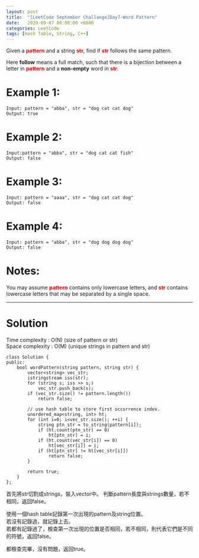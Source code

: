 ```yaml
---
layout: post
title:  "[LeetCode September Challange]Day7-Word Pattern"
date:   2020-09-07 00:00:00 +0800
categories: LeetCode
tags: [Hash Table, String, C++]
---
```

Given a **<font color="red">pattern</font>** and a string **<font color="red">str</font>**, find if **<font color="red">str</font>** follows the same pattern.

Here **follow** means a full match, such that there is a bijection between a letter in **<font color="red">pattern</font>** and a **non-empty** word in **<font color="red">str</font>**.

# Example 1:  
	Input: pattern = "abba", str = "dog cat cat dog"
	Output: true

# Example 2:  
	Input:pattern = "abba", str = "dog cat cat fish"
	Output: false

# Example 3:  
	Input: pattern = "aaaa", str = "dog cat cat dog"
	Output: false

# Example 4:  
	Input: pattern = "abba", str = "dog dog dog dog"
	Output: false

# Notes:  
You may assume **<font color="red">pattern</font>** contains only lowercase letters, and **<font color="red">str</font>** contains lowercase letters that may be separated by a single space.

______________________  

# Solution

Time complexity : O(N) (size of pattern or str)  
Space complexity : O(M) (unique strings in pattern and str)

	class Solution {
	public:
	    bool wordPattern(string pattern, string str) {
	        vector<string> vec_str;
	        istringstream iss(str);
	        for (string s; iss >> s;)
	            vec_str.push_back(s);
	        if (vec_str.size() != pattern.length())
	            return false;
	        
	        // use hash table to store first occurrence index.
	        unordered_map<string, int> ht;
	        for (int i=0; i<vec_str.size(); ++i) {
	            string ptn_str = to_string(pattern[i]);
	            if (ht.count(ptn_str) == 0)
	                ht[ptn_str] = i;
	            if (ht.count(vec_str[i]) == 0)
	                ht[vec_str[i]] = i;
	            if (ht[ptn_str] != ht[vec_str[i]])
	                return false;
	        }
	        
	        return true;
	    }
	};

首先將str切割成strings，裝入vector中。
判斷pattern長度與strings數量，若不相同，返回false。  

使用一個hash table記錄第一次出現的pattern及string位置。  
若沒有記錄過，就記錄上去。  
若都有記錄過了，檢查第一次出現的位置是否相同，若不相同，則代表它們是不同的符號，返回false。  

都檢查完畢，沒有問題，返回true。